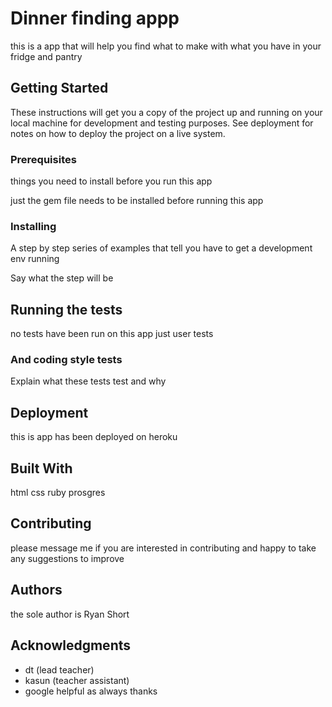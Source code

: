 

# Dinner finding appp

this is a app that will help you find what to make with what you have in your fridge and pantry

## Getting Started

These instructions will get you a copy of the project up and running on your local machine for development and testing purposes. See deployment for notes on how to deploy the project on a live system.

### Prerequisites

things you need to install before you run this app



just the gem file needs to be installed before running this app


### Installing

A step by step series of examples that tell you have to get a development env running

Say what the step will be



## Running the tests
no tests have been run on this app just user tests




### And coding style tests

Explain what these tests test and why



## Deployment

this is app has been deployed on heroku 


## Built With

html
css
ruby 
prosgres


## Contributing

please message me if you are interested in contributing and happy to take any suggestions to improve 


## Authors

the sole author is Ryan Short 



## Acknowledgments

* dt (lead teacher)
* kasun (teacher assistant)
* google helpful as always thanks



